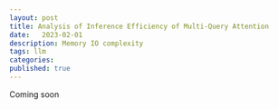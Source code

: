 ```yaml
---
layout: post
title: Analysis of Inference Efficiency of Multi-Query Attention
date:   2023-02-01
description: Memory IO complexity
tags: llm 
categories: 
published: true
---
```


Coming soon